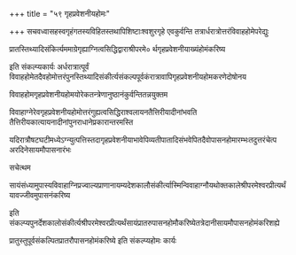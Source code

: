 +++
title = "५९ गृहप्रवेशनीयहोमः"

+++
सचवध्वासहस्वगृहंगतस्यविहितस्तथापिशिष्टाःश्वशुरगृहे एवकुर्वन्ति तत्रार्धरात्रोत्तरंविवाहहोमेपरेद्युः

प्रातस्तिथ्यादिसंकिर्त्यममाग्रेगृह्याग्नित्वसिद्धिद्वाराश्रीपरमे० र्थगृहप्रवेशनीयाख्यंहोमंकरिष्य

इति संकल्प्यकार्यः अर्धरात्रात्पूर्वं विवाहहोमेतदैवहोमोत्तरंपुनस्तिथ्यादिसंकीर्त्यसंकल्पपूर्वकंरात्रावापिगृहप्रवेशनीयहोमकरणेदोषोनय

विवाहहोमगृहप्रवेशनीयहोमयोरेकतन्त्रेणानुष्ठानंकुर्वन्तितन्नयुक्तम

विवाहाग्नेरेवगृहप्रवेशनीयहोमोत्तरंगुह्यत्वसिद्धिराश्वलायनतैत्तिरीयादीनांभवति तैत्तिरीयकात्यायनादीनांपुनराधानेप्रकारान्तरमस्ति

यदिरात्रौषटघटीमध्येऽग्न्युत्पत्तिस्तदागृहप्रवेशनीयाभावेपिव्यतीपातादिसंभवेपितदैवोपासनहोमारम्भःतदुत्तरंचेत्प अरदिनेसायमौपासनारंभः

सचेत्थम

सायंसंध्यामुपास्यविवाहाग्निप्रज्वाल्यप्राणानायम्यदेशकालौसंकीर्त्यास्मिन्विवाहाग्नौयथोक्तकालेश्रीपरमेश्वरप्रीत्यर्थंयावज्जीवमुपासनंकरिष्य

इति संकल्प्यपुनर्देशकालोसंकीर्त्यश्रीपरमेश्वरप्रीत्यर्थंसायंप्रातरुपासनहोमौकरिष्येतत्रेदानीसायमौपासनहोमंकरिशह्ये

प्रातुस्तुपूर्वसंकल्पितप्रातरौपासनहोमंकरिष्ये इति संकल्प्यहोमः कार्यः
